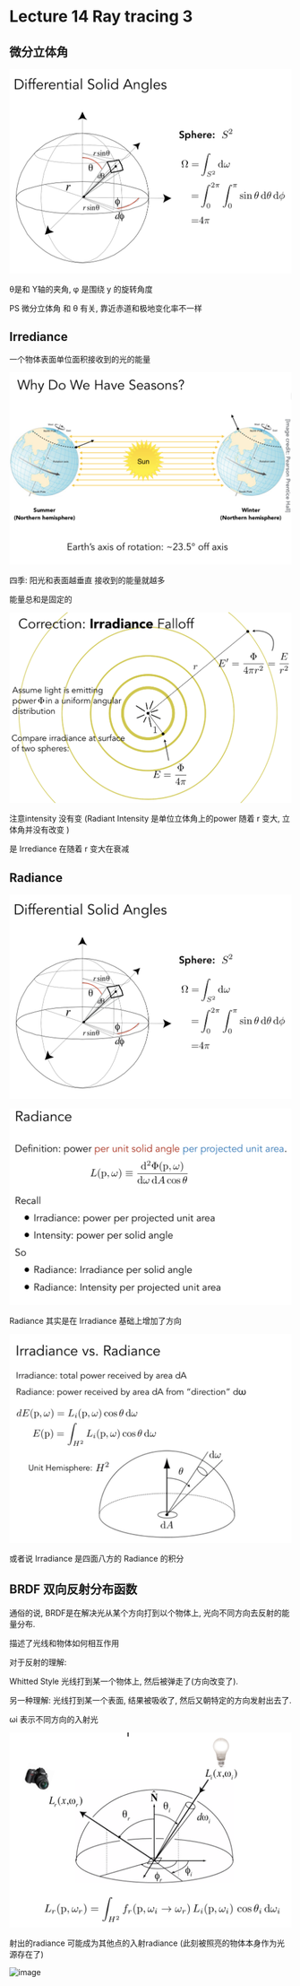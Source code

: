 # Lecture 14 Ray tracing 3

## 微分立体角

![image](https://raw.githubusercontent.com/lumixraku/NotesForGraphics/master/images/radiance6.png)

θ是和 Y轴的夹角, φ 是围绕 y 的旋转角度

PS  微分立体角 和 θ 有关, 靠近赤道和极地变化率不一样

## Irrediance
一个物体表面单位面积接收到的光的能量

![image](https://raw.githubusercontent.com/lumixraku/NotesForGraphics/master/images/irradiance.png)

四季: 阳光和表面越垂直 接收到的能量就越多

能量总和是固定的

![image](https://raw.githubusercontent.com/lumixraku/NotesForGraphics/master/images/irradiance2.png)

注意intensity 没有变 (Radiant Intensity 是单位立体角上的power 随着 r 变大, 立体角并没有改变 )

是 Irrediance 在随着 r 变大在衰减


## Radiance

![image](https://raw.githubusercontent.com/lumixraku/NotesForGraphics/master/images/radiance6.png)

![image](https://raw.githubusercontent.com/lumixraku/NotesForGraphics/master/images/radiance7.png)

Radiance 其实是在 Irradiance 基础上增加了方向

![image](https://raw.githubusercontent.com/lumixraku/NotesForGraphics/master/images/radiance8.png)

或者说 Irradiance 是四面八方的 Radiance 的积分

## BRDF 双向反射分布函数
通俗的说, BRDF是在解决光从某个方向打到以个物体上, 光向不同方向去反射的能量分布.

描述了光线和物体如何相互作用

对于反射的理解:

Whitted Style 光线打到某一个物体上, 然后被弹走了(方向改变了).

另一种理解: 光线打到某一个表面, 结果被吸收了, 然后又朝特定的方向发射出去了.

ωi 表示不同方向的入射光

![image](https://raw.githubusercontent.com/lumixraku/NotesForGraphics/master/images/brdf.png)


射出的radiance 可能成为其他点的入射radiance (此刻被照亮的物体本身作为光源存在了)

![image](https://raw.githubusercontent.com/lumixraku/NotesForGraphics/master/images/brdf2.png)
